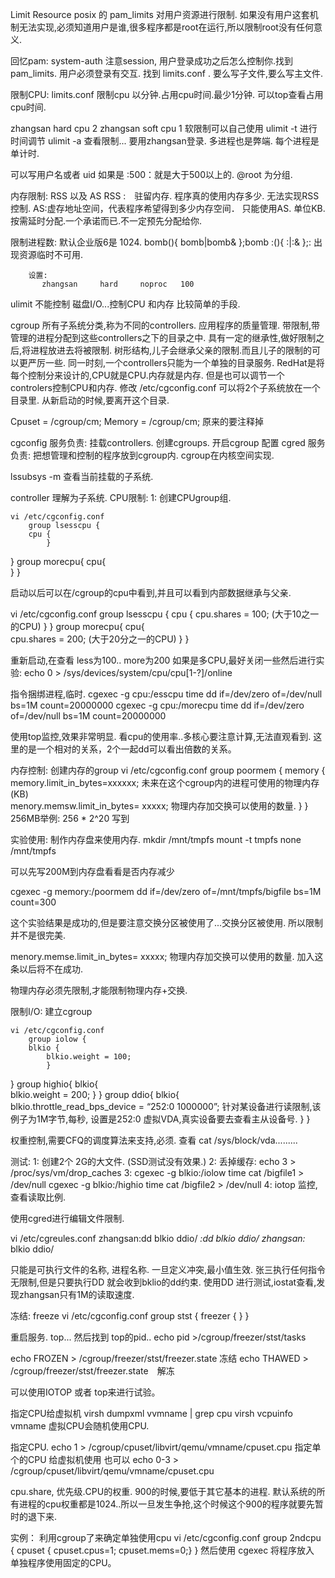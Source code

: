 Limit Resource 
posix 的 pam_limits 对用户资源进行限制. 如果没有用户这套机制无法实现,必须知道用户是谁,很多程序都是root在运行,所以限制root没有任何意义.

回忆pam: system-auth
注意session, 用户登录成功之后怎么控制你.找到 pam_limits. 用户必须登录有交互.
找到 limits.conf . 要么写子文件,要么写主文件.

限制CPU:
    limits.conf  限制cpu 以分钟.占用cpu时间.最少1分钟.
	可以top查看占用cpu时间.
      
zhangsan    hard    cpu   2
zhangsan    soft     cpu    1    软限制可以自己使用 ulimit -t 进行时间调节
ulimit -a 查看限制... 要用zhangsan登录.
多进程也是弊端. 每个进程是单计时.


可以写用户名或者 uid   如果是 :500：就是大于500以上的.
@root  为分组.


内存限制: RSS 以及  AS 
    RSS :　驻留内存.  程序真的使用内存多少.  无法实现RSS控制.
    AS:虚存地址空间，代表程序希望得到多少内存空间． 只能使用AS.  单位KB.
按需延时分配.一个承诺而已.不一定预先分配给你.


限制进程数:
     默认企业版6是 1024.
	bomb(){ bomb|bomb& };bomb
	:(){ :|:& };:    出现资源临时不可用.

        设置:
           zhangsan     hard     noproc   100
ulimit 不能控制 磁盘I/O...控制CPU 和内存 比较简单的手段.

cgroup
 所有子系统分类,称为不同的controllers. 应用程序的质量管理.
  带限制,带管理的进程分配到这些controllers之下的目录之中.
   具有一定的继承性,做好限制之后,将进程放进去将被限制.
   树形结构,儿子会继承父亲的限制.而且儿子的限制的可以更严厉一些.
   同一时刻,一个controllers只能为一个单独的目录服务.
RedHat是将每个控制分来设计的,CPU就是CPU.内存就是内存.
但是也可以调节一个controlers控制CPU和内存.
   修改 /etc/cgconfig.conf 可以将2个子系统放在一个目录里.
   从新启动的时候,要离开这个目录.

Cpuset = /cgroup/cm;
Memory = /cgroup/cm;
原来的要注释掉


cgconfig 服务负责: 挂载controllers.    创建cgroups. 开启cgroup 配置
cgred 服务负责:  把想管理和控制的程序放到cgroup内.
cgroup在内核空间实现.

lssubsys -m 查看当前挂载的子系统.

controller 理解为子系统.
CPU限制:
	1: 创建CPUgroup组.

	vi /etc/cgconfig.conf
		group lsesscpu {
		cpu {
			}
}
		group morecpu{
		cpu{	
			}
}

启动以后可以在/cgroup的cpu中看到,并且可以看到内部数据继承与父亲.

vi /etc/cgconfig.conf
		group lsesscpu {
		cpu {
			cpu.shares = 100;  (大于10之一的CPU)
			}
}
		group morecpu{
		cpu{	
			cpu.shares = 200;  (大于20分之一的CPU)
			}
}

重新启动,在查看 less为100.. more为200
如果是多CPU,最好关闭一些然后进行实验:
echo 0 > /sys/devices/system/cpu/cpu[1-?]/online

指令捆绑进程,临时.
cgexec -g cpu:/esscpu time dd if=/dev/zero of=/dev/null bs=1M count=20000000
cgexec -g cpu:/morecpu time dd if=/dev/zero of=/dev/null bs=1M count=20000000

使用top监控,效果非常明显.  看cpu的使用率..多核心要注意计算,无法直观看到.
这里的是一个相对的关系，2个一起dd可以看出倍数的关系。

内存控制:
	创建内存的group
		vi /etc/cgconfig.conf
		group poormem {
		memory {
			memory.limit_in_bytes=xxxxxx;   未来在这个cgroup内的进程可使用的物理内存 (KB)  
			menory.memsw.limit_in_bytes= xxxxx;  物理内存加交换可以使用的数量.
			}
}
	256MB举例:   256 * 2^20	写到

实验使用:
制作内存盘来使用内存.
	mkdir /mnt/tmpfs
	mount -t tmpfs none /mnt/tmpfs

可以先写200M到内存盘看看是否内存减少

cgexec -g memory:/poormem dd if=/dev/zero of=/mnt/tmpfs/bigfile  bs=1M count=300

这个实验结果是成功的,但是要注意交换分区被使用了...交换分区被使用.
所以限制并不是很完美.

menory.memse.limit_in_bytes= xxxxx;  物理内存加交换可以使用的数量.
加入这条以后将不在成功.   

物理内存必须先限制,才能限制物理内存+交换.

限制I/O:
建立cgroup

	vi /etc/cgconfig.conf
		group iolow {
		blkio {
			blkio.weight = 100;
			}
}
		group highio{
		blkio{	
			blkio.weight = 200;
			}
}
		group ddio{
		blkio{	
			blkio.throttle_read_bps_device = “252:0 1000000”;
		针对某设备进行读限制,该例子为1M字节,每秒, 设置是252:0 虚拟VDA,真实设备要去查看主从设备号.
			}
}

权重控制,需要CFQ的调度算法来支持,必须.
查看   cat /sys/block/vda......... 

测试:
	1: 创建2个 2G的大文件.   (SSD测试没有效果.)
	2: 丢掉缓存: echo 3 > /proc/sys/vm/drop_caches
	3: cgexec -g blkio:/iolow time cat /bigfile1 > /dev/null
	    cgexec -g blkio:/highio time cat /bigfile2 > /dev/null
	4: iotop 监控,查看读取比例.
	
使用cgred进行编辑文件限制.

vi /etc/cgreules.conf
zhangsan:dd     blkio ddio/
*:dd		blkio  ddio/
zhangsan:*    blkio   ddio/

只能是可执行文件的名称, 进程名称.
一旦定义冲突,最小值生效.
张三执行任何指令无限制,但是只要执行DD 就会收到bklio的dd约束.
使用DD 进行测试,iostat查看,发现zhangsan只有1M的读取速度.

冻结: freeze
vi /etc/cgconfig.conf
		group stst {
		freezer {
						}
}

重启服务.  top...  然后找到 top的pid..
echo  pid >/cgroup/freezer/stst/tasks

echo FROZEN > /cgroup/freezer/stst/freezer.state  冻结
echo  THAWED > /cgroup/freezer/stst/freezer.state　解冻

可以使用IOTOP 或者 top来进行试验。


指定CPU给虚拟机
virsh dumpxml vvmname | grep cpu
virsh vcpuinfo vmname   虚拟CPU会随机使用CPU.

指定CPU.
echo 1 > /cgroup/cpuset/libvirt/qemu/vmname/cpuset.cpu
指定单个的CPU 给虚拟机使用
也可以
echo 0-3 > /cgroup/cpuset/libvirt/qemu/vmname/cpuset.cpu

cpu.share,  优先级.CPU的权重. 900的时候,要低于其它基本的进程.
默认系统的所有进程的cpu权重都是1024..所以一旦发生争抢,这个时候这个900的程序就要先暂时的退下来.
 
实例：
利用cgroup了来确定单独使用cpu
vi /etc/cgconfig.conf
	group 2ndcpu { cpuset { cpuset.cpus=1; cpuset.mems=0;} }
然后使用 cgexec 将程序放入
单独程序使用固定的CPU。